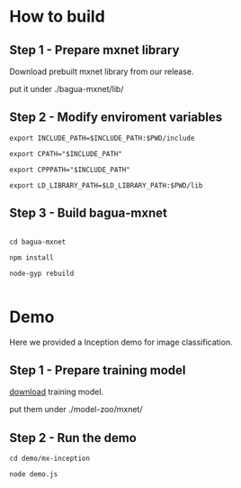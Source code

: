 
# How to build

## Step 1 - Prepare mxnet library

Download prebuilt mxnet library from our release.

put it under ./bagua-mxnet/lib/

## Step 2 - Modify enviroment variables

```shell
export INCLUDE_PATH=$INCLUDE_PATH:$PWD/include

export CPATH="$INCLUDE_PATH"

export CPPPATH="$INCLUDE_PATH"

export LD_LIBRARY_PATH=$LD_LIBRARY_PATH:$PWD/lib
```

## Step 3 - Build bagua-mxnet

```shell

cd bagua-mxnet

npm install

node-gyp rebuild


```

# Demo

Here we provided a Inception demo for image classification.

## Step 1 - Prepare training model

[download](https://drive.google.com/drive/folders/0B0o4NKGc64U5ZDNZdU04R0xqMWc?usp=sharing) training model.

put them under ./model-zoo/mxnet/

## Step 2 - Run the demo

```shell
cd demo/mx-inception

node demo.js
```